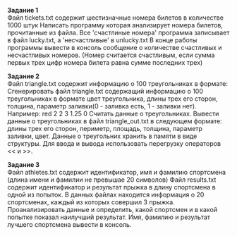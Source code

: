 __Задание 1__<br>
Файл tickets.txt содержит шестизначные номера билетов в количестве 1000 штук
Написать программу которая анализирует номера билетов, прочитанные из файла.
Все 'счастлиные номера' программа записывает в файл lucky.txt, а 'несчастливые' в unlucky.txt
В конце работы программы вывести в консоль сообщение о количестве счастливых и несчастливых номеров.
(Номер считается счастливым, если сумма первых трех цифр номера билета равна сумме последних трех)

__Задание 2__<br>
Файл triangle.txt содержит информацию о 100 треугольниках в формате:
Сгенерировать файл triangle.txt содержащий информацию о 100 треугольниках
в формате цвет треугольника, длины трех его сторон, толщина, параметр заливки(0 - заливка есть, 1 - заливки нет).
Например:
red 2 2 3 1.25 0
Считать данные о треугольниках.
Вывести данные о треугольниках в файл triangle_out.txt в следующем формате:
длины трех его сторон, периметр, площадь, толщина, параметр заливки, цвет.
Данные о треугольних хранить в памяти в виде структуры.
Для ввода и вывода использовать перегрузку операторов << и >>.

__Задание 3__<br>
Файл athletes.txt содержит идентификатор, имя и фамилию спортсмена (длина имени и фамилии не превышае 20 символов)
Файл results.txt содержит идентификатор и результат прыжка в длину спортсмена в одной из попыток.
В данных файлах находится информация о 20 спортсменах, каждый из которых совершил 3 прыжка.
Проанализировать данные и определить,
какой спортсмен и в какой попытке показал наилучший результат.
Имя, фамилию и результат лучшего спортсмена вывести в консоль.

